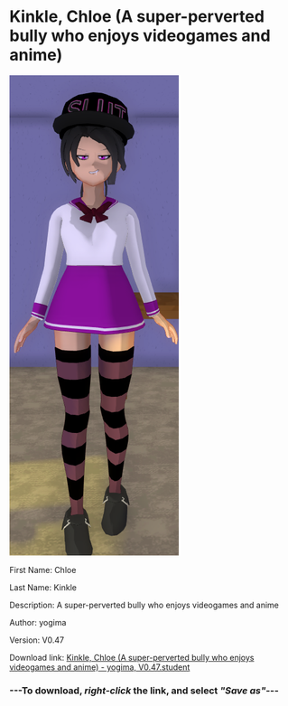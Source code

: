 # Kinkle, Chloe (A super-perverted bully who enjoys videogames and anime)

<img src="https://raw.githubusercontent.com/Arbiter1223/Daigaku-Gurashi-Custom-Students/master/Students/Files/Kinkle%2C%20Chloe%20(A%20super-perverted%20bully%20who%20enjoys%20videogames%20and%20anime).png" title="Kinkle, Chloe (A super-perverted bully who enjoys videogames and anime) - yogima, V0.47">

First Name: Chloe

Last Name: Kinkle

Description: A super-perverted bully who enjoys videogames and anime

Author: yogima

Version: V0.47

Download link: <a href="https://raw.githubusercontent.com/Arbiter1223/Daigaku-Gurashi-Custom-Students/master/Students/Files/Kinkle%2C%20Chloe%20(A%20super-perverted%20bully%20who%20enjoys%20videogames%20and%20anime)%20-%20yogima%2C%20V0.47.student">Kinkle, Chloe (A super-perverted bully who enjoys videogames and anime) - yogima, V0.47.student</a>

### ---**To download, _right-click_ the link, and select _"Save as"_**---
